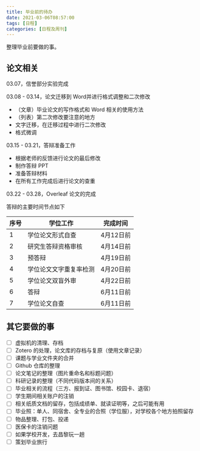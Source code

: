 ```yaml
---
title: 毕业前的待办
date: 2021-03-06T08:57:00
tags: [日程]
categories: [日程及周刊]
---
```


整理毕业前要做的事。

<!--more-->

## 论文相关

03.07，信誉部分实验完成

03.08 - 03.14，论文迁移到 Word并进行格式调整和二次修改

- （文章）毕业论文的写作格式和 Word 相关的使用方法
- （列表）第二次修改要注意的地方
- 文字迁移，在迁移过程中进行二次修改
- 格式微调

03.15 - 03.21，答辩准备工作

- 根据老师的反馈进行论文的最后修改
- 制作答辩 PPT 
- 准备答辩材料
- 在所有工作完成后进行论文的查重

03.22 - 03.28，Overleaf 论文的完成

答辩的主要时间节点如下

| 序号 | 学位工作               | 完成时间  |
| ---- | ---------------------- | --------- |
| 1    | 学位论文形式自查       | 4月12日前 |
| 2    | 研究生答辩资格审核     | 4月14日前 |
| 3    | 预答辩                 | 4月19日前 |
| 4    | 学位论文文字重复率检测 | 4月20日前 |
| 5    | 学位论文双盲外审       | 4月22日前 |
| 6    | 答辩                   | 6月11日前 |
| 7    | 学位论文自查           | 6月11日前 |

## 其它要做的事

- [ ] 虚拟机的清理、存档
- [ ] Zotero 的处理，论文库的存档与复原（使用文章记录）
- [ ] 课题与学业文件夹的合并
- [ ] Github 仓库的整理
- [ ] 论文笔记的整理（图片重命名和标题问题）
- [ ] 科研记录的整理（不同代码版本间的关系）
- [ ] 毕业相关的流程（三方、报到证、图书馆、校园卡、退宿）
- [ ] 学生期间相关账户的注销
- [ ] 相关纸质文档的留存，包括成绩单、就读证明等，之后可能有用
- [ ] 毕业照：单人、同宿舍、全专业的合照（学位服），对学校各个地方拍照留存
- [ ] 物品整理、打包、投递
- [ ] 医保卡的注销问题
- [ ] 如果学校开发，去昌黎玩一趟
- [ ] 策划毕业旅行